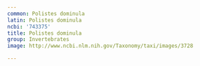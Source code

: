 ```yaml
---
common: Polistes dominula
latin: Polistes dominula
ncbi: '743375'
title: Polistes dominula
group: Invertebrates
image: http://www.ncbi.nlm.nih.gov/Taxonomy/taxi/images/3728

---
```

